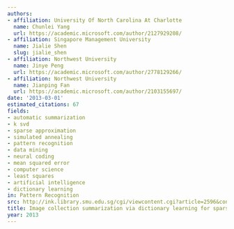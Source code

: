 ```yaml
---
authors:
- affiliation: University Of North Carolina At Charlotte
  name: Chunlei Yang
  url: https://academic.microsoft.com/author/2127929208/
- affiliation: Singapore Management University
  name: Jialie Shen
  slug: jialie_shen
- affiliation: Northwest University
  name: Jinye Peng
  url: https://academic.microsoft.com/author/2778129266/
- affiliation: Northwest University
  name: Jianping Fan
  url: https://academic.microsoft.com/author/2103155697/
date: '2013-03-01'
estimated_citations: 67
fields:
- automatic summarization
- k svd
- sparse approximation
- simulated annealing
- pattern recognition
- data mining
- neural coding
- mean squared error
- computer science
- least squares
- artificial intelligence
- dictionary learning
in: Pattern Recognition
src: http://ink.library.smu.edu.sg/cgi/viewcontent.cgi?article=2596&context=sis_research
title: Image collection summarization via dictionary learning for sparse representation
year: 2013
---
```

